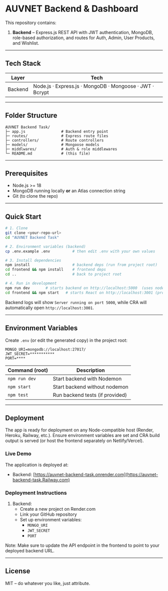 # AUVNET Backend & Dashboard

This repository contains:

1. **Backend** – Express.js REST API with JWT authentication, MongoDB, role-based authorization, and routes for Auth, Admin, User Products, and Wishlist.

---

## Tech Stack

| Layer    | Tech |
|----------|------|
| Backend  | Node.js · Express.js · MongoDB · Mongoose · JWT · Bcrypt |

---

## Folder Structure

```
AUVNET Backend Task/
├─ app.js                # Backend entry point
├─ routes/               # Express route files
├─ controllers/          # Route controllers
├─ models/               # Mongoose models
├─ middlwares/           # Auth & role middlewares
└─ README.md             # (this file)
```

---

## Prerequisites

* Node.js >= 18
* MongoDB running locally **or** an Atlas connection string
* Git (to clone the repo)

---

## Quick Start

```bash
# 1. Clone
git clone <your-repo-url>
cd "AUVNET Backend Task"

# 2. Environment variables (backend)
cp .env.example .env          # then edit .env with your own values

# 3. Install dependencies
npm install                   # backend deps (run from project root)
cd frontend && npm install    # frontend deps
cd ..                         # back to project root

# 4. Run in development
npm run dev       # starts backend on http://localhost:5000  (uses nodemon)
cd frontend && npm start   # starts React on http://localhost:3001 (proxy → 5000)
```

Backend logs will show `Server running on port 5000`, while CRA will automatically open `http://localhost:3001`.

---

## Environment Variables

Create `.env` (or edit the generated copy) in the project root:

```
MONGO_URI=mongodb://localhost:27017/
JWT_SECRET=***********
PORT=****
```




| Command (root)  | Description |
|-----------------|-------------|
| `npm run dev`   | Start backend with Nodemon |
| `npm start`     | Start backend without nodemon |
| `npm test`      | Run backend tests (if provided) |

---

## Deployment

The app is ready for deployment on any Node-compatible host (Render, Heroku, Railway, etc.).
Ensure environment variables are set and CRA build output is served (or host the frontend separately on Netlify/Vercel).

### Live Demo

The application is deployed at:
- Backend: [https://auvnet-backend-task.onrender.com](https://auvnet-backend-task.Railway.com)

### Deployment Instructions

1. Backend:
   - Create a new project on Render.com
   - Link your GitHub repository
   - Set up environment variables:
     - `MONGO_URI`
     - `JWT_SECRET`
     - `PORT`



Note: Make sure to update the API endpoint in the frontend to point to your deployed backend URL.

---

## License

MIT – do whatever you like, just attribute.
